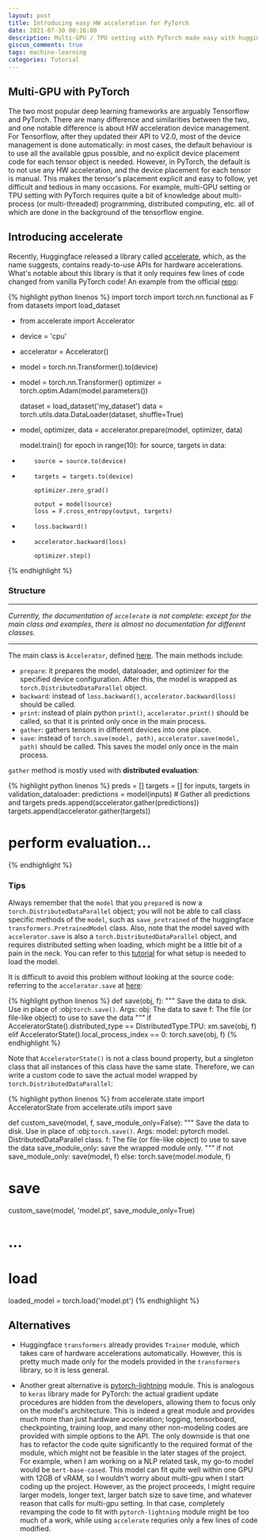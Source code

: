 ```yaml
---
layout: post
title: Introducing easy HW acceleration for PyTorch
date: 2021-07-30 00:16:00
description: Multi-GPU / TPU setting with PyTorch made easy with huggingface accelerate.
giscus_comments: true
tags: machine-learning
categories: Tutorial
---
```


## Multi-GPU with PyTorch

The two most popular deep learning frameworks are arguably Tensorflow and PyTorch.
There are many difference and similarities between the two, and one notable
difference is about HW acceleration device management. For Tensorflow, after
they updated their API to V2.0, most of the device management is done automatically:
in most cases, the default behaviour is to use all the available gpus possible,
and no explicit device placement code for each tensor object is needed. However,
in PyTorch, the default is to not use any HW acceleration, and the device
placement for each tensor is manual. This makes the tensor's placement explicit
and easy to follow, yet difficult and tedious in many occasions. For example,
multi-GPU setting or TPU setting with PyTorch requires quite a bit of knowledge
about multi-process (or multi-threaded) programming, distributed computing, etc.
all of which are done in the background of the tensorflow engine.

## Introducing accelerate

Recently, Huggingface released a library called
[accelerate](https://github.com/huggingface/accelerate), which, as the name
suggests, contains ready-to-use APIs for hardware accelerations. What's notable
about this library is that it only requires few lines of code changed from
vanilla PyTorch code! An example from the official [repo](https://github.com/huggingface/accelerate/blob/main/README.md):

{% highlight python linenos %}
  import torch
  import torch.nn.functional as F
  from datasets import load_dataset
+ from accelerate import Accelerator

- device = 'cpu'
+ accelerator = Accelerator()

- model = torch.nn.Transformer().to(device)
+ model = torch.nn.Transformer()
  optimizer = torch.optim.Adam(model.parameters())

  dataset = load_dataset('my_dataset')
  data = torch.utils.data.DataLoader(dataset, shuffle=True)

+ model, optimizer, data = accelerator.prepare(model, optimizer, data)

  model.train()
  for epoch in range(10):
      for source, targets in data:
-         source = source.to(device)
-         targets = targets.to(device)

          optimizer.zero_grad()

          output = model(source)
          loss = F.cross_entropy(output, targets)

-         loss.backward()
+         accelerator.backward(loss)

          optimizer.step()
{% endhighlight %}

### Structure

---
*Currently, the documentation of `accelerate` is not complete: except for the main*
*class and examples, there is almost no documentation for different classes.*

---
The main class is `Accelerator`, defined [here](https://github.com/huggingface/accelerate/blob/main/src/accelerate/accelerator.py).
The main methods include:
* `prepare`: it prepares the model, dataloader, and optimizer for the specified
             device configuration. After this, the model is wrapped as
             `torch.DistributedDataParallel` object.
* `backward`: instead of `loss.backward()`, `accelerator.backward(loss)` should be called.
* `print`: instead of plain python `print()`, `accelerator.print()` should be called,
           so that it is printed only once in the main process.
* `gather`: gathers tensors in different devices into one place.
* `save`: instead of `torch.save(model, path)`, `accelerator.save(model, path)`
          should be called. This saves the model only once in the main process.

`gather` method is mostly used with **distributed evaluation**:

{% highlight python linenos %}
  preds = []
  targets = []
  for inputs, targets in validation_dataloader:
      predictions = model(inputs)
      # Gather all predictions and targets
      preds.append(accelerator.gather(predictions))
      targets.append(accelerator.gather(targets))

  # perform evaluation...
{% endhighlight %}

### Tips

Always remember that the `model` that you `prepare`d is now a
`torch.DistributedDataParallel` object; you will not be able to call class
specific methods of the `model`, such as `save_pretrained` of the huggingface
`transformers.PretrainedModel` class. Also, note that the model saved with
`accelerator.save` is also a `torch.DistributedDataParallel` object, and requires
distributed setting when loading, which might be a little bit of a pain in the neck.
You can refer to this [tutorial](https://pytorch.org/tutorials/intermediate/ddp_tutorial.html#save-and-load-checkpoints)
for what setup is needed to load the model.

It is difficult to avoid this problem without looking at the source code:
referring to the `accelerator.save` at
[here](https://github.com/huggingface/accelerate/blob/b08fd560a4d6b7427f9fbb51a767393699afbd95/src/accelerate/utils.py#L270):

{% highlight python linenos %}
  def save(obj, f):
      """
      Save the data to disk. Use in place of :obj:`torch.save()`.
      Args:
          obj: The data to save
          f: The file (or file-like object) to use to save the data
      """
      if AcceleratorState().distributed_type == DistributedType.TPU:
          xm.save(obj, f)
      elif AcceleratorState().local_process_index == 0:
          torch.save(obj, f)
{% endhighlight %}

Note that `AcceleratorState()` is not a class bound property, but a singleton class
that all instances of this class have the same state. Therefore, we can write a
custom code to save the actual model wrapped by `torch.DistributedDataParallel`:

{% highlight python linenos %}
  from accelerate.state import AcceleratorState
  from accelerate.utils import save

  def custom_save(model, f, save_module_only=False):
      """
      Save the data to disk. Use in place of :obj:`torch.save()`.
      Args:
          model: pytorch model. DistributedDataParallel class.
          f: The file (or file-like object) to use to save the data
          save_module_only: save the wrapped module only.
      """
      if not save_module_only:
          save(model, f)
      else:
          torch.save(model.module, f)

  # save
  custom_save(model, 'model.pt', save_module_only=True)
  # ...
  # load
  loaded_model = torch.load('model.pt')
{% endhighlight %}


## Alternatives

* Huggingface `transformers` already provides `Trainer` module, which takes care
of hardware accelerations automatically. However, this is pretty much made only
for the models provided in the `transformers` library, so it is less general.

* Another great alternative is [pytorch-lightning](https://www.pytorchlightning.ai/) module. This is analogous
to `keras` library made for PyTorch: the actual gradient update procedures are
hidden from the developers, allowing them to focus only on the model's architecture.
This is indeed a great module and provides much more than just hardware
acceleration; logging, tensorboard, checkpointing, training loop, and many other
non-modeling codes are provided with simple options to the API. The only downside
is that one has to refactor the code quite significantly to the required format
of the module, which might not be feasible in the later stages of the project.
For example, when I am working on a NLP related task, my go-to model would be
`bert-base-cased`. This model can fit quite well within one GPU with 12GB of
vRAM, so I wouldn't worry about multi-gpu when I start coding up the project.
However, as the project proceeds, I might require larger models, longer text,
larger batch size to save time, and whatever reason that calls for multi-gpu
setting. In that case, completely revamping the code to fit with `pytorch-lightning`
module might be too much of a work, while using `accelerate` requries only a
few lines of code modified.
